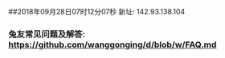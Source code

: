 ##2018年09月28日07时12分07秒 新址: 142.93.138.104
### 兔友常见问题及解答: https://github.com/wanggonging/d/blob/w/FAQ.md
